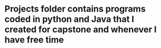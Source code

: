 # Projects folder contains programs coded in python and Java that I created for capstone and whenever I have free time 
